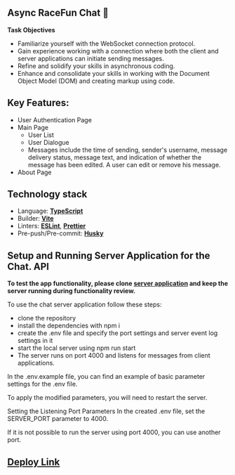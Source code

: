 ## Async RaceFun Chat 🚗

**Task Objectives**

- Familiarize yourself with the WebSocket connection protocol.
- Gain experience working with a connection where both the client and server applications can initiate sending messages.
- Refine and solidify your skills in asynchronous coding.
- Enhance and consolidate your skills in working with the Document Object Model (DOM) and creating markup using code.

## Key Features:

- User Authentication Page
- Main Page
  - User List
  - User Dialogue
  - Messages include the time of sending, sender's username, message delivery status, message text, and indication of whether the message has been edited. A user can edit or remove his message.
- About Page

## Technology stack

- Language: [**TypeScript**](https://www.typescriptlang.org/)
- Builder: [**Vite**](https://vitejs.dev/)
- Linters: [**ESLint**](https://eslint.org/), [**Prettier**](https://prettier.io/)
- Pre-push/Pre-commit: [**Husky**](https://typicode.github.io/husky/)

## Setup and Running Server Application for the Chat. API

**To test the app functionality, please clone [server application](https://github.com/rolling-scopes-school/fun-chat-server/tree/main) and keep the server running during functionality review.**

To use the chat server application follow these steps:

- clone the repository
- install the dependencies with npm i
- create the .env file and specify the port settings and server event log settings in it
- start the local server using npm run start
- The server runs on port 4000 and listens for messages from client applications.

In the .env.example file, you can find an example of basic parameter settings for the .env file.

To apply the modified parameters, you will need to restart the server.

Setting the Listening Port Parameters
In the created .env file, set the SERVER_PORT parameter to 4000.

If it is not possible to run the server using port 4000, you can use another port.

## [Deploy Link](https://rolling-scopes-school.github.io/tetiana-ket-JSFE2023Q4/async-race/index.html#garage)

